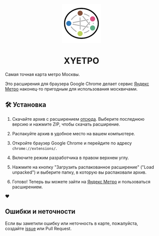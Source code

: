 <div align="center">
    
![Xyetro Logo](icons/128.png)

<h1>XYETPO</h1>
</div>

Самая точная карта метро Москвы. 

Это расширения для браузера Google Chrome делает сервис [Яндекс Метро](https://yandex.ru/metro/moscow) наконец-то пригодным для использования москвичами.

## 🛠 Установка

1. Скачайте архив с расширением [отсюда](https://github.com/tikhonp/yandex-speechkit-lib-python/tags). Выберите последнюю версию и нажмите ZIP, чтобы скачать расширение.

2. Распакуйте архив в удобное место на вашем компьютере.

3. Откройте браузер Google Chrome и перейдите по адресу `chrome://extensions/`.

4. Включите режим разработчика в правом верхнем углу.

5. Нажмите на кнопку "Загрузить распакованное расширение" ("Load unpacked") и выберите папку, в которую вы распаковали архив.

6. Готово! Теперь вы можете зайти на [Яндекс Метро](https://yandex.ru/metro/moscow) и пользоваться расширением.

❤️

## Ошибки и неточности

Если вы заметили ошибку или неточность в карте, пожалуйста, создайте [issue](https://github.com/tikhonp/xyetpo/issues/new) или Pull Request.
